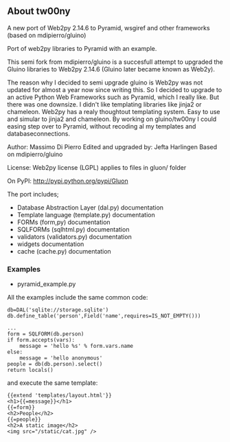## About tw00ny
A new port of Web2py 2.14.6 to Pyramid, wsgiref and other frameworks (based on mdipierro/gluino)

Port of web2py libraries to Pyramid with an example.

This semi fork from mdipierro/gluino is a succesfull attempt to upgraded the Gluino libraries to Web2py 2.14.6 (Gluino later became known as Web2y).

The reason why I decided to semi upgrade gluino is Web2py was not updated for almost a year now since writing this. So I decided to upgrade to an active Python Web Frameworks such as Pyramid, which I really like. But there was one downsize. I didn't like templating libraries like jinja2 or chameleon. Web2py has a realy thoughtout templating system. Easy to use and simular to jinja2 and chameleon. By working on gluino/tw00ny I could easing step over to Pyramid, without recoding al my templates and databaseconnections.

Author: Massimo Di Pierro
Edited and upgraded by: Jefta Harlingen
Based on mdipierro/gluino

License: Web2py license (LGPL) applies to files in gluon/ folder

On PyPI: http://pypi.python.org/pypi/Gluon

The port includes;
* Database Abstraction Layer (dal.py) documentation
* Template language (template.py) documentation
* FORMs (form,py) documentation
* SQLFORMs (sqlhtml.py) documentation
* validators (validators.py) documentation
* widgets documentation
* cache (cache.py) documentation

### Examples

* pyramid_example.py

All the examples include the same common code:
```
db=DAL('sqlite://storage.sqlite')
db.define_table('person',Field('name',requires=IS_NOT_EMPTY()))

...
form = SQLFORM(db.person)
if form.accepts(vars):
    message = 'hello %s' % form.vars.name
else:
    message = 'hello anonymous'
people = db(db.person).select()
return locals()
```

and execute the same template:

```
{{extend 'templates/layout.html'}}
<h1>{{=message}}</h1>
{{=form}}
<h2>People</h2>
{{=people}}
<h2>A static image</h2>
<img src="/static/cat.jpg" />
```
